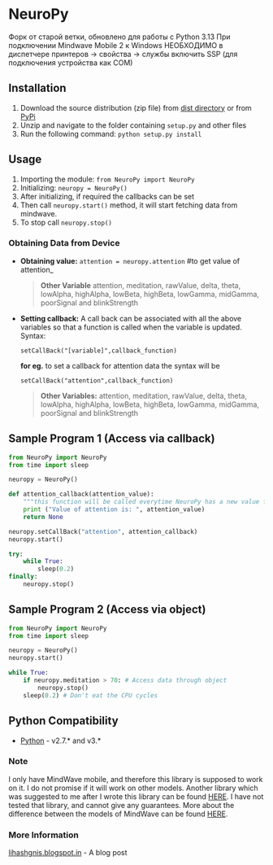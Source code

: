 # NeuroPy

Форк от старой ветки, обновлено для работы с Python 3.13
При подключении Mindwave Mobile 2 к Windows НЕОБХОДИМО в диспетчере принтеров -> свойства -> службы включить SSP (для подключения устройства как COM)

## Installation

1. Download the source distribution (zip file) from [dist directory](https://github.com/lihas/NeuroPy/tree/master/dist) or from [PyPi](https://pypi.python.org/pypi/NeuroPy/0.1)
2. Unzip and navigate to the folder containing `setup.py` and other files
3. Run the following command: `python setup.py install`

## Usage

1. Importing the module: `from NeuroPy import NeuroPy`
2. Initializing: `neuropy = NeuroPy()`
3. After initializing, if required the callbacks can be set
4. Then call `neuropy.start()` method, it will start fetching data from mindwave.
5. To stop call `neuropy.stop()`

### Obtaining Data from Device 

* **Obtaining value:** `attention = neuropy.attention` \#to get value of attention_
    >**Other Variable** attention, meditation, rawValue, delta, theta, lowAlpha, highAlpha, lowBeta, highBeta, lowGamma, midGamma, poorSignal and blinkStrength

* **Setting callback:** A call back can be associated with all the above variables so that a function is called when the variable is updated. Syntax: 

    ```
    setCallBack("[variable]",callback_function)
    ``` 
    **for eg.** to set a callback for attention data the syntax will be 
    ```
    setCallBack("attention",callback_function)
    ```
    >**Other Variables:** attention, meditation, rawValue, delta, theta, lowAlpha, highAlpha, lowBeta, highBeta, lowGamma, midGamma, poorSignal and blinkStrength

## Sample Program 1 (Access via callback)

```python
from NeuroPy import NeuroPy
from time import sleep

neuropy = NeuroPy() 

def attention_callback(attention_value):
    """this function will be called everytime NeuroPy has a new value for attention"""
    print ("Value of attention is: ", attention_value)
    return None

neuropy.setCallBack("attention", attention_callback)
neuropy.start()

try:
    while True:
        sleep(0.2)
finally:
    neuropy.stop()
```


## Sample Program 2 (Access via object)

```python
from NeuroPy import NeuroPy
from time import sleep

neuropy = NeuroPy() 
neuropy.start()

while True:
    if neuropy.meditation > 70: # Access data through object
        neuropy.stop() 
    sleep(0.2) # Don't eat the CPU cycles
```

## Python Compatibility

* [Python](http://www.python.com) - v2.7.* and v3.*

### Note

I only have MindWave mobile, and therefore this library is supposed to work on it. I do not promise if it will work on other models. Another library which was suggested to me after I wrote this library can be found [HERE](https://github.com/BarkleyUS/mindwave-python). I have not tested that library, and cannot give any guarantees. More about the difference between the models of MindWave can be found [HERE](http://support.neurosky.com/kb/general-21/what-is-the-difference-between-the-mindset-mindwave-mindwave-mobile-and-xwave).

### More Information
[lihashgnis.blogspot.in](http://lihashgnis.blogspot.in/2013/05/neuropy-python-library-for-interfacing.html) - A blog post